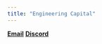 ```yaml
---
title: "Engineering Capital"
---
```



[**Email**](mailto:asim@aslam.com) [**Discord**](https://discord.gg/FjrMrxNehR)
